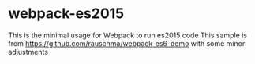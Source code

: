 # webpack-es2015
This is the minimal usage for Webpack to run es2015 code
This sample is from https://github.com/rauschma/webpack-es6-demo with some minor adjustments
